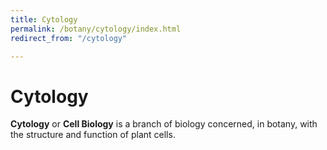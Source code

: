 ```yaml
---
title: Cytology
permalink: /botany/cytology/index.html
redirect_from: "/cytology"

---
```


<h1 id="cytology">Cytology</h1>
<p><strong>Cytology</strong> or <strong>Cell Biology</strong> is a branch of biology concerned, in botany, with the structure and function of plant cells.</p>

